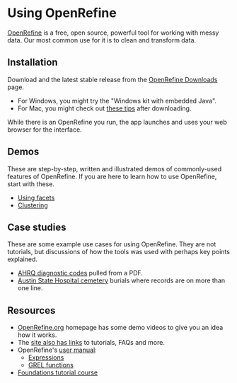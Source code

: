 # Using OpenRefine

[OpenRefine](https://openrefine.org/) is a free, open source, powerful tool for working with messy data. Our most common use for it is to clean and transform data.

## Installation

Download and the latest stable release from the [OpenRefine Downloads](https://openrefine.org/download.html) page. 

- For Windows, you might try the "Windows kit with embedded Java".
- For Mac, you might check out [these tips](installation.md) after downloading.

While there is an OpenRefine you run, the app launches and uses your web browser for the interface.

## Demos

These are step-by-step, written and illustrated demos of commonly-used features of OpenRefine. If you are here to learn how to use OpenRefine, start with these.

- [Using facets](demo-facets.md)
- [Clustering](demo-facets.md)

## Case studies

These are some example use cases for using OpenRefine. They are not tutorials, but discussions of how the tools was used with perhaps key points explained.

- [AHRQ diagnostic codes](case-ahrq.md) pulled from a PDF.
- [Austin State Hospital cemetery](case-ash.md) burials where records are on more than one line.

## Resources

- [OpenRefine.org](https://openrefine.org/) homepage has some demo videos to give you an idea how it works.
- The [site also has links](https://openrefine.org/documentation.html) to tutorials, FAQs and more.
- OpenRefine's [user manual](https://docs.openrefine.org/):
  - [Expressions](https://docs.openrefine.org/manual/expressions)
  - [GREL functions](https://docs.openrefine.org/manual/grelfunctions)
- [Foundations tutorial course](https://courses.tranzf.org/course/view.php?id=18)

